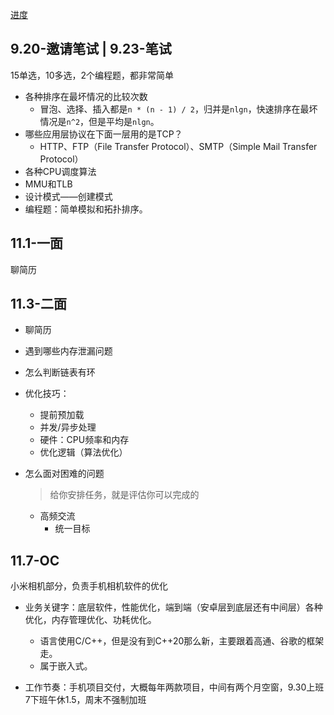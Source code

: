 [进度](https://xiaomi.jobs.f.mioffice.cn/campus/position/application?spread=J7NS6YR)

## 9.20-邀请笔试 | 9.23-笔试

15单选，10多选，2个编程题，都非常简单

+ 各种排序在最坏情况的比较次数
	+ 冒泡、选择、插入都是`n * (n - 1) / 2`，归并是`nlgn`，快速排序在最坏情况是`n^2`，但是平均是`nlgn`。
+ 哪些应用层协议在下面一层用的是TCP？
	+ HTTP、FTP（File Transfer Protocol）、SMTP（Simple Mail Transfer Protocol）
+ 各种CPU调度算法
+ MMU和TLB
+ 设计模式——创建模式
+ 编程题：简单模拟和拓扑排序。

## 11.1-一面

聊简历

## 11.3-二面

+ 聊简历
+ 遇到哪些内存泄漏问题
+ 怎么判断链表有环
+ 优化技巧：
	+ 提前预加载
	+ 并发/异步处理
	+ 硬件：CPU频率和内存
	+ 优化逻辑（算法优化）

+ 怎么面对困难的问题
	>给你安排任务，就是评估你可以完成的

	+ 高频交流
		+ 统一目标

## 11.7-OC

小米相机部分，负责手机相机软件的优化
+ 业务关键字：底层软件，性能优化，端到端（安卓层到底层还有中间层）各种优化，内存管理优化、功耗优化。
	+ 语言使用C/C++，但是没有到C++20那么新，主要跟着高通、谷歌的框架走。
	+ 属于嵌入式。

+ 工作节奏：手机项目交付，大概每年两款项目，中间有两个月空窗，9.30上班7下班午休1.5，周末不强制加班
